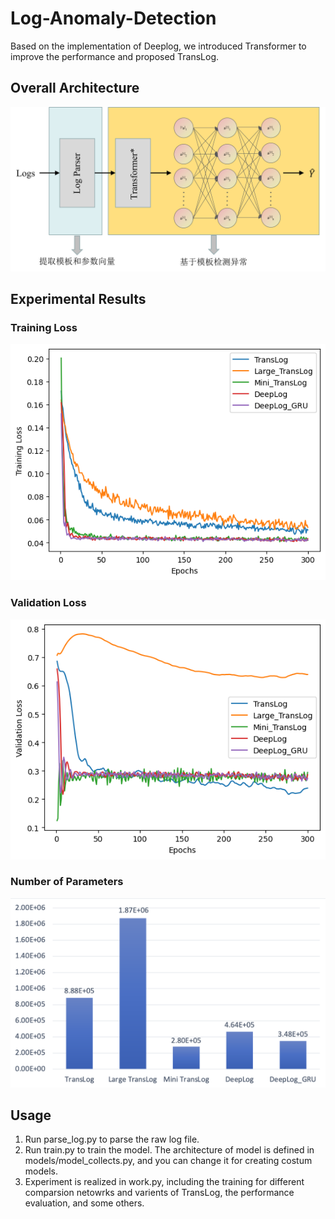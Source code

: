 # Log-Anomaly-Detection
Based on the implementation of Deeplog, we introduced Transformer to improve the performance and proposed TransLog.

## Overall Architecture
![TransLog网络架构](figures/architecture.png)

## Experimental Results
### Training Loss 
![Loss](figures/train_loss.png)

### Validation Loss
![Loss](figures/valid_loss.png)

### Number of Parameters
![Loss](figures/num.png)

## Usage
1. Run parse_log.py to parse the raw log file.
2. Run train.py to train the model. The architecture of model is
defined in models/model_collects.py, and you can change it for
creating costum models. 
3. Experiment is realized in work.py, including the training for different
comparsion netowrks and varients of TransLog, the performance evaluation,
and some others.
